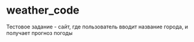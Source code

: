 # weather_code
Тестовое задание - сайт, где пользователь вводит название города, и получает прогноз погоды
